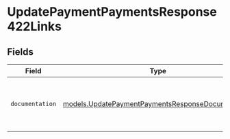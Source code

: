 # UpdatePaymentPaymentsResponse422Links


## Fields

| Field                                                                                                        | Type                                                                                                         | Required                                                                                                     | Description                                                                                                  |
| ------------------------------------------------------------------------------------------------------------ | ------------------------------------------------------------------------------------------------------------ | ------------------------------------------------------------------------------------------------------------ | ------------------------------------------------------------------------------------------------------------ |
| `documentation`                                                                                              | [models.UpdatePaymentPaymentsResponseDocumentation](../models/updatepaymentpaymentsresponsedocumentation.md) | :heavy_check_mark:                                                                                           | The URL to the generic Mollie API error handling guide.                                                      |